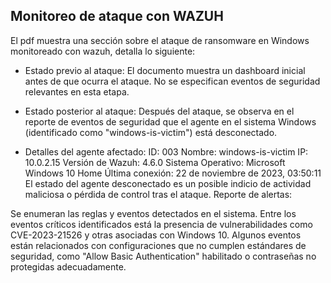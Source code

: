 



## Monitoreo de ataque con WAZUH
El pdf muestra una sección sobre el ataque de ransomware en Windows monitoreado con wazuh,  detalla lo siguiente:

- Estado previo al ataque:
El documento muestra un dashboard inicial antes de que ocurra el ataque. No se especifican eventos de seguridad relevantes en esta etapa.
-  Estado posterior al ataque:
Después del ataque, se observa en el reporte de eventos de seguridad que el agente en el sistema Windows (identificado como "windows-is-victim") está desconectado.

- Detalles del agente afectado:
ID: 003
Nombre: windows-is-victim
IP: 10.0.2.15
Versión de Wazuh: 4.6.0
Sistema Operativo: Microsoft Windows 10 Home
Última conexión: 22 de noviembre de 2023, 03:50:11
El estado del agente desconectado es un posible indicio de actividad maliciosa o pérdida de control tras el ataque.
Reporte de alertas:

Se enumeran las reglas y eventos detectados en el sistema.
Entre los eventos críticos identificados está la presencia de vulnerabilidades como CVE-2023-21526 y otras asociadas con Windows 10.
Algunos eventos están relacionados con configuraciones que no cumplen estándares de seguridad, como "Allow Basic Authentication" habilitado o contraseñas no protegidas adecuadamente.